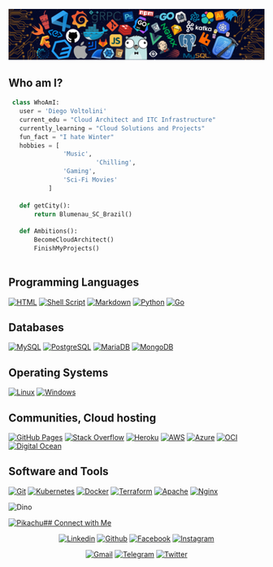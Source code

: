 ![Github Banner](https://github.com/Jaydeep-Yadav/Jaydeep-Yadav/blob/main/banner.png)

## Who am I?

 ```python
  class WhoAmI:
    user = 'Diego Voltolini'
	current_edu = "Cloud Architect and ITC Infrastructure"
    currently_learning = "Cloud Solutions and Projects"
    fun_fact = "I hate Winter"
	hobbies = [
				'Music',
                         'Chilling',
			 	'Gaming',
				'Sci-Fi Movies'
			]
	
	def getCity():
		return Blumenau_SC_Brazil()
	
	def Ambitions():
		BecomeCloudArchitect()
		FinishMyProjects()
	
 ```


## Programming Languages

<p>
    <a href="#"><img alt="HTML" src="https://img.shields.io/badge/HTML-239120?style=for-the-badge&logo=html5&logoColor=white"></a>
    <a href="#"><img alt="Shell Script" src="https://img.shields.io/badge/Shell_Script-121011?style=for-the-badge&logo=gnu-bash&logoColor=white"></a>
    <a href="#"><img alt="Markdown" src="https://img.shields.io/badge/Markdown-000000?style=for-the-badge&logo=markdown&logoColor=white"></a>
    <a href="#"><img alt="Python" src="https://img.shields.io/badge/Python-14354C?style=for-the-badge&logo=python&logoColor=white"></a>
    <a href="#"><img alt="Go" src="https://img.shields.io/badge/Go-00ADD8?style=for-the-badge&logo=go&logoColor=white"></a>
</p>

## Databases
<p>
	<a href="#"><img alt="MySQL" src="https://img.shields.io/badge/MySQL-00000F?style=for-the-badge&logo=mysql&logoColor=white"></a>
	<a href="#"><img alt="PostgreSQL" src="https://img.shields.io/badge/PostgreSQL-316192?style=for-the-badge&logo=postgresql&logoColor=white"></a>
	<a href="#"><img alt="MariaDB" src="https://img.shields.io/badge/MariaDB-01529E?style=for-the-badge&logo=mariadb&logoColor=white"></a>
	<a href="#"><img alt="MongoDB" src="https://img.shields.io/badge/MongoDB-4EA94B?style=for-the-badge&logo=mongodb&logoColor=white"></a>
</p>

## Operating Systems
<p>
	<a href="#"><img alt="Linux" src="https://img.shields.io/badge/Linux-E34F26?style=for-the-badge&logo=linux&logoColor=black"></a>
	<a href="#"><img alt="Windows" src="https://img.shields.io/badge/Windows-017AD7?style=for-the-badge&logo=windows&logoColor=white"></a>
	
	
</p>

<!--## Browsers
<p>
	<a href="#"><img alt="Chrome" src="https://img.shields.io/badge/Google_chrome-4285F4?logo=Google-Chrome&logoColor=white"></a>
	<a href="#"><img alt="Edge" src="https://img.shields.io/badge/Microsoft_Edge-0078D7?logo=Microsoft-edge&logoColor=white"></a>
</p>-->
## Communities, Cloud hosting

<p>
    <a href="#"><img alt="GitHub Pages" src="https://img.shields.io/badge/GitHub-100000?style=for-the-badge&logo=github&logoColor=white"></a>
    <a href="#"><img alt="Stack Overflow" src="https://img.shields.io/badge/Stack_Overflow-FE7A16?style=for-the-badge&logo=stack-overflow&logoColor=white"></a>
    <!--<a href="#"><img alt="Server Fault" src="https://img.shields.io/badge/DigitalOcean-0080FF?style=for-the-badge&logo=digitalocean&logoColor=white"></a>-->
    <a href="#"><img alt="Heroku" src="https://img.shields.io/badge/Heroku-430098?style=for-the-badge&logo=heroku&logoColor=white"></a>
    <a href="#"><img alt="AWS" src="https://img.shields.io/badge/Amazon_AWS-232F3E?style=for-the-badge&logo=amazon-aws&logoColor=white"></a>
    <a href="#"><img alt="Azure" src="https://img.shields.io/badge/Microsoft_Azure-0089D6?style=for-the-badge&logo=microsoft-azure&logoColor=white"></a>
	<a href="#"><img alt="OCI" src="https://img.shields.io/badge/Oracle-F80000?style=for-the-badge&logo=oracle&logoColor=white"></a>
	<a href="#"><img alt="Digital Ocean" src="https://img.shields.io/badge/Digital Ocean-0080FF?style=for-the-badge&logo=digitalocean&logoColor=white"></a>
    
    
</p> 

## Software and Tools
<p>
   	<a href="#"><img alt="Git" src="https://img.shields.io/badge/Git-E34F26?style=for-the-badge&logo=git&logoColor=white"></a>
	<a href="#"><img alt="Kubernetes" src="https://img.shields.io/badge/Kubernetes-326DE6?style=for-the-badge&logo=kubernetes&logoColor=white"></a>
    	<a href="#"><img alt="Docker" src="https://img.shields.io/badge/Docker-2496ED?style=for-the-badge&logo=docker&logoColor=white"></a>
    	<a href="#"><img alt="Terraform" src="https://img.shields.io/badge/Terraform-7B42BC?style=for-the-badge&logo=terraform&logoColor=white"></a>
	<a href="#"><img alt="Apache" src="https://img.shields.io/badge/Apache-CA2136?style=for-the-badge&logo=apache&logoColor=white"></a>
	<a href="#"><img alt="Nginx" src="https://img.shields.io/badge/Nginx-009639?style=for-the-badge&logo=nginx&logoColor=white"></a>
	
	
</p>

![Dino](https://github.com/sourabmaity/sourabmaity/blob/main/dino.gif)

<a href="#"><img alt="Pikachu" src="https://emojis.slackmojis.com/emojis/images/1579216111/7550/pikachu_wave.gif">## Connect with Me


<p align="center">
  <a href="https://www.linkedin.com/in/diegovoltolini/"><img alt="Linkedin" title="Diego Voltolini Linkedin" target="_blank" src="https://img.shields.io/badge/LinkedIn-0077B5?style=for-the-badge&logo=linkedin&logoColor=white"></a>
  <a href="https://voltolini.github.io/"><img alt="Github" title="Diego Voltolini Github" src="https://img.shields.io/badge/GitHub-100000?style=for-the-badge&logo=github&logoColor=white"></a>
   <a href="https://www.facebook.com/divoltolini"><img alt="Facebook" title="Diego Voltolini FB" src="https://img.shields.io/badge/Facebook-1877F2?style=for-the-badge&logo=facebook&logoColor=white"></a>
  <a href="https://instagram.com/euvoltolini"><img alt="Instagram" title="Diego Voltolini Instagram" src="https://img.shields.io/badge/Instagram-E4405F?style=for-the-badge&logo=instagram&logoColor=white"></a>
 </p>
 <p align="center">
  <a href="mailto:diegovolt@gmail.com"><img alt="Gmail" title="Diego Voltolini Gmail" src="https://img.shields.io/badge/Gmail-D14836?style=for-the-badge&logo=gmail&logoColor=white"></a>
  <a href="https://t.me/divoltolini"><img alt="Telegram" title="Diego Voltolini Telegram" src="https://img.shields.io/badge/Telegram-2CA5E0?style=for-the-badge&logo=telegram&logoColor=white"></a> 
  <a href="https://twitter.com/voltolini"><img alt="Twitter" title="Diego Voltolini Twitter" src="https://img.shields.io/badge/Twitter-1DA1F2?style=for-the-badge&logo=twitter&logoColor=white"></a>

</p>

